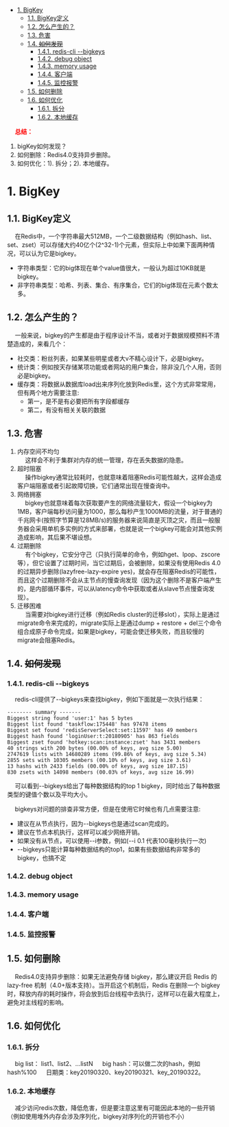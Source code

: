<!-- TOC -->

- [1. BigKey](#1-bigkey)
    - [1.1. BigKey定义](#11-bigkey定义)
    - [1.2. 怎么产生的？](#12-怎么产生的)
    - [1.3. 危害](#13-危害)
    - [1.4. ~~如何发现~~](#14-如何发现)
        - [1.4.1. redis-cli --bigkeys](#141-redis-cli---bigkeys)
        - [1.4.2. debug object](#142-debug-object)
        - [1.4.3. memory usage](#143-memory-usage)
        - [1.4.4. 客户端](#144-客户端)
        - [1.4.5. 监控报警](#145-监控报警)
    - [1.5. 如何删除](#15-如何删除)
    - [1.6. 如何优化](#16-如何优化)
        - [1.6.1. 拆分](#161-拆分)
        - [1.6.2. 本地缓存](#162-本地缓存)

<!-- /TOC -->

&emsp; **<font color = "red">总结：</font>**  
1. bigKey如何发现？
2. 如何删除：Redis4.0支持异步删除。  
3. 如何优化：1). 拆分；2). 本地缓存。  

# 1. BigKey
<!-- 
https://blog.csdn.net/yangshangwei/article/details/104958460
https://blog.csdn.net/weixin_47531845/article/details/108821372
-->

## 1.1. BigKey定义
&emsp; 在Redis中，一个字符串最大512MB，一个二级数据结构（例如hash、list、set、zset）可以存储大约40亿个(2^32-1)个元素，但实际上中如果下面两种情况，可以认为它是bigkey。

* 字符串类型：它的big体现在单个value值很大，一般认为超过10KB就是bigkey。  
* 非字符串类型：哈希、列表、集合、有序集合，它们的big体现在元素个数太多。  

## 1.2. 怎么产生的？  
&emsp; 一般来说，bigkey的产生都是由于程序设计不当，或者对于数据规模预料不清楚造成的，来看几个：  

* 社交类：粉丝列表，如果某些明星或者大v不精心设计下，必是bigkey。  
* 统计类：例如按天存储某项功能或者网站的用户集合，除非没几个人用，否则必是bigkey。  
* 缓存类：将数据从数据库load出来序列化放到Redis里，这个方式非常常用，但有两个地方需要注意:  
    * 第一，是不是有必要把所有字段都缓存  
    * 第二，有没有相关关联的数据  

## 1.3. 危害  
1. 内存空间不均匀  
&emsp; 这样会不利于集群对内存的统一管理，存在丢失数据的隐患。
2. 超时阻塞  
&emsp; 操作bigkey通常比较耗时，也就意味着阻塞Redis可能性越大，这样会造成客户端阻塞或者引起故障切换，它们通常出现在慢查询中。  
3. 网络拥塞   
&emsp; bigkey也就意味着每次获取要产生的网络流量较大，假设一个bigkey为1MB，客户端每秒访问量为1000，那么每秒产生1000MB的流量，对于普通的千兆网卡(按照字节算是128MB/s)的服务器来说简直是灭顶之灾，而且一般服务器会采用单机多实例的方式来部署，也就是说一个bigkey可能会对其他实例造成影响，其后果不堪设想。
4. 过期删除   
&emsp; 有个bigkey，它安分守己（只执行简单的命令，例如hget、lpop、zscore等），但它设置了过期时间，当它过期后，会被删除，如果没有使用Redis 4.0的过期异步删除(lazyfree-lazy-expire yes)，就会存在阻塞Redis的可能性，而且这个过期删除不会从主节点的慢查询发现（因为这个删除不是客户端产生的，是内部循环事件，可以从latency命令中获取或者从slave节点慢查询发现）。  
5. 迁移困难  
&emsp; 当需要对bigkey进行迁移（例如Redis cluster的迁移slot），实际上是通过migrate命令来完成的，migrate实际上是通过dump + restore + del三个命令组合成原子命令完成，如果是bigkey，可能会使迁移失败，而且较慢的migrate会阻塞Redis。  

## 1.4. ~~如何发现~~
### 1.4.1. redis-cli --bigkeys  
&emsp; redis-cli提供了--bigkeys来查找bigkey，例如下面就是一次执行结果：  

```text
-------- summary -------
Biggest string found 'user:1' has 5 bytes
Biggest list found 'taskflow:175448' has 97478 items
Biggest set found 'redisServerSelect:set:11597' has 49 members
Biggest hash found 'loginUser:t:20180905' has 863 fields
Biggest zset found 'hotkey:scan:instance:zset' has 3431 members
40 strings with 200 bytes (00.00% of keys, avg size 5.00)
2747619 lists with 14680289 items (99.86% of keys, avg size 5.34)
2855 sets with 10305 members (00.10% of keys, avg size 3.61)
13 hashs with 2433 fields (00.00% of keys, avg size 187.15)
830 zsets with 14098 members (00.03% of keys, avg size 16.99)
```

&emsp; 可以看到--bigkeys给出了每种数据结构的top 1 bigkey，同时给出了每种数据类型的键值个数以及平均大小。  

&emsp; bigkeys对问题的排查非常方便，但是在使用它时候也有几点需要注意:  

* 建议在从节点执行，因为--bigkeys也是通过scan完成的。  
* 建议在节点本机执行，这样可以减少网络开销。  
* 如果没有从节点，可以使用--i参数，例如(--i 0.1 代表100毫秒执行一次)  
* --bigkeys只能计算每种数据结构的top1，如果有些数据结构非常多的bigkey，也搞不定  


### 1.4.2. debug object

### 1.4.3. memory usage


### 1.4.4. 客户端

### 1.4.5. 监控报警


## 1.5. 如何删除  
&emsp; Redis4.0支持异步删除：如果无法避免存储 bigkey，那么建议开启 Redis 的 lazy-free 机制（4.0+版本支持）。当开启这个机制后，Redis 在删除一个 bigkey 时，释放内存的耗时操作，将会放到后台线程中去执行，这样可以在最大程度上，避免对主线程的影响。  


## 1.6. 如何优化
### 1.6.1. 拆分
&emsp; big list： list1、list2、...listN
&emsp; big hash：可以做二次的hash，例如hash%100
&emsp; 日期类：key20190320、key20190321、key_20190322。

### 1.6.2. 本地缓存
&emsp; 减少访问redis次数，降低危害，但是要注意这里有可能因此本地的一些开销（例如使用堆外内存会涉及序列化，bigkey对序列化的开销也不小）
